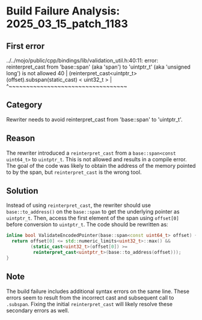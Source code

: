 # Build Failure Analysis: 2025_03_15_patch_1183

## First error

../../mojo/public/cpp/bindings/lib/validation_util.h:40:11: error: reinterpret_cast from 'base::span<const uint64_t>' (aka 'span<const unsigned long>') to 'uintptr_t' (aka 'unsigned long') is not allowed
   40 |          (reinterpret_cast<uintptr_t>(offset).subspan(static_cast) < uint32_t >
      |           ^~~~~~~~~~~~~~~~~~~~~~~~~~~~~~~~~~~

## Category
Rewriter needs to avoid reinterpret_cast from 'base::span' to 'uintptr_t'.

## Reason
The rewriter introduced a `reinterpret_cast` from a `base::span<const uint64_t>` to `uintptr_t`. This is not allowed and results in a compile error. The goal of the code was likely to obtain the address of the memory pointed to by the span, but `reinterpret_cast` is the wrong tool.

## Solution
Instead of using `reinterpret_cast`, the rewriter should use `base::to_address()` on the `base::span` to get the underlying pointer as `uintptr_t`. Then, access the first element of the span using `offset[0]` before conversion to `uintptr_t`.
The code should be rewritten as:
```c++
inline bool ValidateEncodedPointer(base::span<const uint64_t> offset) {
  return offset[0] <= std::numeric_limits<uint32_t>::max() &&
         (static_cast<uint32_t>(offset[0]) >=
          reinterpret_cast<uintptr_t>(base::to_address(offset)));
}
```

## Note
The build failure includes additional syntax errors on the same line. These errors seem to result from the incorrect cast and subsequent call to `.subspan`. Fixing the initial `reinterpret_cast` will likely resolve these secondary errors as well.